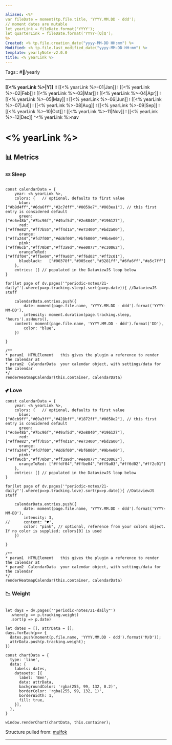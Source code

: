 ```yaml
---

aliases: <%*
var fileDate = moment(tp.file.title, 'YYYY.MM.DD - ddd');
// moment dates are mutable 
let yearLink = fileDate.format('YYYY');
let quarterLink = fileDate.format('YYYY-[Q]Q');
%> 
Created: <% tp.file.creation_date("yyyy-MM-DD HH:mm") %>
Modified: <% tp.file.last_modified_date("yyyy-MM-DD HH:mm") %>
template: yearlyNote-v2.0.0
title: <% yearLink %>
---
```


Tags:: #📅/yearly
___

**[[<% yearLink %>|Y]]** ⁞⁞ [[<% yearLink %>-01|Jan]] ⁞ [[<% yearLink %>-02|Feb]] ⁞ [[<% yearLink %>-03|Mar]] ⁞ [[<% yearLink %>-04|Apr]] ⁞ [[<% yearLink %>-05|May]] ⁞ [[<% yearLink %>-06|Jun]] ⁞ [[<% yearLink %>-07|Jul]] ⁞ [[<% yearLink %>-08|Aug]] ⁞ [[<% yearLink %>-09|Sep]] ⁞ [[<% yearLink %>-10|Oct]] ⁞ [[<% yearLink %>-11|Nov]] ⁞ [[<% yearLink %>-12|Dec]] ^<% yearLink %>nav

# <% yearLink %>

## 📊 Metrics

### 💤 Sleep

```dataviewjs

const calendarData = { 
	year: <% yearLink %>, 
	colors: {   // optional, defaults to first value
	  blue:        ["#b8d4ff","#6da6ff","#2c7dff","#0059e7","#003ea1"], // this first entry is considered default
	  green:       ["#c6e48b","#7bc96f","#49af5d","#2e8840","#196127"],
	  red:         ["#ff9e82","#ff7b55","#ff4d1a","#e73400","#bd2a00"],
	  orange:      ["#ffa244","#fd7f00","#dd6f00","#bf6000","#9b4e00"],
	  pink:        ["#ff96cb","#ff70b8","#ff3a9d","#ee0077","#c30062"],
	  orangeToRed: ["#ffdf04","#ffbe04","#ff9a03","#ff6d02","#ff2c01"],
	  blueblack:   ["#00378f","#005ced","#3281ff","#6fa6ff","#a5c7ff"]
	},
	entries: [] // populated in the DataviewJS loop below
}

for(let page of dv.pages('"periodic-notes/21-daily"').where(p=>p.tracking.sleep).sort(p=>p.date)){ //DataviewJS stuff

	calendarData.entries.push({
		date: moment(page.file.name, 'YYYY.MM.DD - ddd').format('YYYY-MM-DD'),
		intensity: moment.duration(page.tracking.sleep, 'hours').asHours(),
    content: moment(page.file.name, 'YYYY.MM.DD - ddd').format('DD'),
		color: "blue",
	})

}

/**
* param1  HTMLElement   this gives the plugin a reference to render the calendar at
* param2  CalendarData  your calendar object, with settings/data for the calendar
*/
renderHeatmapCalendar(this.container, calendarData)

```

### 💕 Love
```dataviewjs
const calendarData = { 
	year: <% yearLink %>, 
	colors: {   // optional, defaults to first value
	  blue:        ["#8cb9ff","#69a3ff","#428bff","#1872ff","#0058e2"], // this first entry is considered default
	  green:       ["#c6e48b","#7bc96f","#49af5d","#2e8840","#196127"],
	  red:         ["#ff9e82","#ff7b55","#ff4d1a","#e73400","#bd2a00"],
	  orange:      ["#ffa244","#fd7f00","#dd6f00","#bf6000","#9b4e00"],
	  pink:        ["#ff96cb","#ff70b8","#ff3a9d","#ee0077","#c30062"],
	  orangeToRed: ["#ffdf04","#ffbe04","#ff9a03","#ff6d02","#ff2c01"]
	},
	entries: [] // populated in the DataviewJS loop below
}

for(let page of dv.pages('"periodic-notes/21-daily"').where(p=>p.tracking.love).sort(p=>p.date)){ //DataviewJS stuff

	calendarData.entries.push({
		date: moment(page.file.name, 'YYYY.MM.DD - ddd').format('YYYY-MM-DD'),
		intensity: 3,
//		content: "🎔",
		color: "pink", // optional, reference from your colors object. If no color is supplied; colors[0] is used
	})

}

/**
* param1  HTMLElement   this gives the plugin a reference to render the calendar at
* param2  CalendarData  your calendar object, with settings/data for the calendar
*/
renderHeatmapCalendar(this.container, calendarData)

```

### 📉 Weight

```dataviewjs

let days = dv.pages('"periodic-notes/21-daily"')
  .where(p => p.tracking.weight)
  .sort(p => p.date)

let dates = [], attrData = [];
days.forEach(p=> {
  dates.push(moment(p.file.name, 'YYYY.MM.DD - ddd').format('M/D'));
  attrData.push(p.tracking.weight);
})

const chartData = {
  type: 'line',
  data: {
    labels: dates,
    datasets: [{
      label: 'Ben',
      data: attrData,
      backgroundColor: 'rgba(255, 99, 132, 0.2)',  
      borderColor: 'rgba(255, 99, 132, 1)',  
      borderWidth: 1,
      fill: true,
    }],
  },
}

window.renderChart(chartData, this.container);
```

Structure pulled from: [mulfok](https://github.com/mulfok/periodic-note-templates/blob/main/Scripts/CustomJS/DvCharts.js)
___

